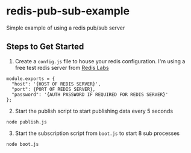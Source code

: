 # redis-pub-sub-example
Simple example of using a redis pub/sub server


## Steps to Get Started
1. Create a `config.js` file to house your redis configuration. I'm using a free test redis server from [Redis Labs](http://redislabs.com)
```
module.exports = {
  "host": '{HOST OF REDIS SERVER}',
  "port": {PORT OF REDIS SERVER},
  "password": '{AUTH PASSWORD IF REQUIRED FOR REDIS SERVER}'
};
```
2. Start the publish script to start publishing data every 5 seconds
```
node publish.js
```
3. Start the subscription script from `boot.js` to start 8 sub processes
```
node boot.js
```
